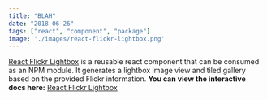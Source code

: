 ```yaml
---
title: "BLAH"
date: "2018-06-26"
tags: ["react", "component", "package"]
image: './images/react-flickr-lightbox.png'
---
```


[React Flickr Lightbox] is a reusable react component that can be consumed as an NPM module. It generates a lightbox image view and tiled gallery based on the provided Flickr information. **You can view the interactive docs here:** [React Flickr Lightbox]

<!--- reference links --->
[React Flickr Lightbox]: <https://google.ca/>
